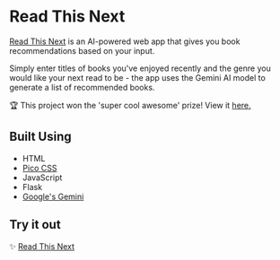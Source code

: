 # Read This Next

[Read This Next](https://read-this-next-ten.vercel.app/) is an AI-powered web app that gives you book recommendations based on your input.

Simply enter titles of books you've enjoyed recently and the genre you would like your next read to be - the app uses the Gemini AI model to generate a list of recommended books.

🏆 This project won the 'super cool awesome' prize! View it [here.](https://devpost.com/software/read-this-next)

## Built Using
- HTML
- [Pico CSS](https://picocss.com/)
- JavaScript
- Flask
- [Google's Gemini](https://ai.google.dev/gemini-api/docs/models/gemini#gemini-1.5-flash-8b)

## Try it out
✨ [Read This Next](https://read-this-next-ten.vercel.app/)
